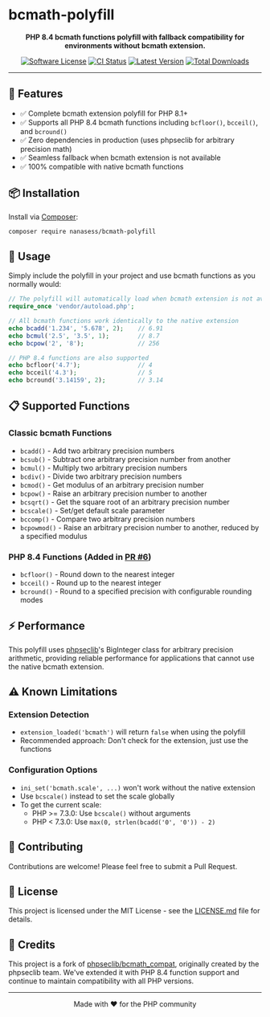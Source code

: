 # bcmath-polyfill

<p align="center">
  <strong>PHP 8.4 bcmath functions polyfill with fallback compatibility for environments without bcmath extension.</strong>
</p>

<p align="center">
  <a href="LICENSE.md"><img src="https://img.shields.io/badge/license-MIT-brightgreen.svg?style=flat-square" alt="Software License"></a>
  <a href="https://github.com/nanasess/bcmath-polyfill/actions/workflows/ci.yml?query=branch%3Amain"><img src="https://github.com/nanasess/bcmath-polyfill/actions/workflows/ci.yml/badge.svg?branch=main&event=push" alt="CI Status"></a>
  <a href="https://packagist.org/packages/nanasess/bcmath-polyfill"><img src="https://img.shields.io/packagist/v/nanasess/bcmath-polyfill.svg?style=flat-square" alt="Latest Version"></a>
  <a href="https://packagist.org/packages/nanasess/bcmath-polyfill"><img src="https://img.shields.io/packagist/dt/nanasess/bcmath-polyfill.svg?style=flat-square" alt="Total Downloads"></a>
</p>

---

## 🚀 Features

- ✅ Complete bcmath extension polyfill for PHP 8.1+
- ✅ Supports all PHP 8.4 bcmath functions including `bcfloor()`, `bcceil()`, and `bcround()`
- ✅ Zero dependencies in production (uses phpseclib for arbitrary precision math)
- ✅ Seamless fallback when bcmath extension is not available
- ✅ 100% compatible with native bcmath functions

## 📦 Installation

Install via [Composer](https://getcomposer.org/):

```bash
composer require nanasess/bcmath-polyfill
```

## 🔧 Usage

Simply include the polyfill in your project and use bcmath functions as you normally would:

```php
// The polyfill will automatically load when bcmath extension is not available
require_once 'vendor/autoload.php';

// All bcmath functions work identically to the native extension
echo bcadd('1.234', '5.678', 2);    // 6.91
echo bcmul('2.5', '3.5', 1);        // 8.7
echo bcpow('2', '8');               // 256

// PHP 8.4 functions are also supported
echo bcfloor('4.7');                // 4
echo bcceil('4.3');                 // 5
echo bcround('3.14159', 2);         // 3.14
```

## 📋 Supported Functions

### Classic bcmath Functions
- `bcadd()` - Add two arbitrary precision numbers
- `bcsub()` - Subtract one arbitrary precision number from another
- `bcmul()` - Multiply two arbitrary precision numbers
- `bcdiv()` - Divide two arbitrary precision numbers
- `bcmod()` - Get modulus of an arbitrary precision number
- `bcpow()` - Raise an arbitrary precision number to another
- `bcsqrt()` - Get the square root of an arbitrary precision number
- `bcscale()` - Set/get default scale parameter
- `bccomp()` - Compare two arbitrary precision numbers
- `bcpowmod()` - Raise an arbitrary precision number to another, reduced by a specified modulus

### PHP 8.4 Functions (Added in [PR #6](https://github.com/nanasess/bcmath-polyfill/pull/6))
- `bcfloor()` - Round down to the nearest integer
- `bcceil()` - Round up to the nearest integer
- `bcround()` - Round to a specified precision with configurable rounding modes

## ⚡ Performance

This polyfill uses [phpseclib](https://github.com/phpseclib/phpseclib)'s BigInteger class for arbitrary precision arithmetic, providing reliable performance for applications that cannot use the native bcmath extension.

## ⚠️ Known Limitations

### Extension Detection
- `extension_loaded('bcmath')` will return `false` when using the polyfill
- Recommended approach: Don't check for the extension, just use the functions

### Configuration Options
- `ini_set('bcmath.scale', ...)` won't work without the native extension
- Use `bcscale()` instead to set the scale globally
- To get the current scale:
  - PHP >= 7.3.0: Use `bcscale()` without arguments
  - PHP < 7.3.0: Use `max(0, strlen(bcadd('0', '0')) - 2)`

## 🤝 Contributing

Contributions are welcome! Please feel free to submit a Pull Request.

## 📄 License

This project is licensed under the MIT License - see the [LICENSE.md](LICENSE.md) file for details.

## 🙏 Credits

This project is a fork of [phpseclib/bcmath_compat](https://github.com/phpseclib/bcmath_compat), originally created by the phpseclib team. We've extended it with PHP 8.4 function support and continue to maintain compatibility with all PHP versions.

---

<p align="center">
  Made with ❤️ for the PHP community
</p>